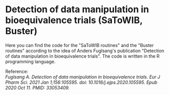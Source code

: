 # Detection of data manipulation in bioequivalence trials (SaToWIB, Buster)
Here you can find the code for the "SaToWIB routines" and the "Buster routines" according to the idea of Anders Fuglsang's publication "Detection of data manipulation in bioequivalence trials".
The code is written in the R programming language.

Reference:  
*Fuglsang A. Detection of data manipulation in bioequivalence trials. Eur J Pharm Sci. 2021 Jan 1;156:105595. doi: 10.1016/j.ejps.2020.105595. Epub 2020 Oct 11. PMID: 33053409.*
